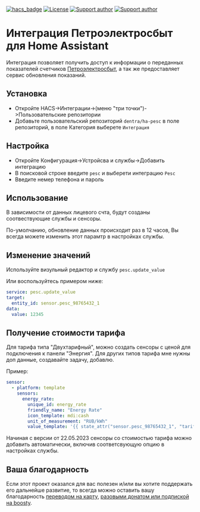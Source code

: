 [![hacs_badge](https://img.shields.io/badge/HACS-Custom-41BDF5.svg)](https://github.com/hacs/integration)
[![License][license-shield]][license]
[![Support author][donate-tinkoff-shield]][donate-tinkoff]
[![Support author][donate-boosty-shield]][donate-boosty]

[license-shield]: https://img.shields.io/static/v1?label=Лицензия&message=MIT&color=orange&logo=license
[license]: https://opensource.org/licenses/MIT

[donate-tinkoff-shield]: https://img.shields.io/static/v1?label=Поддержать+автора&message=Тинькофф&color=yellow
[donate-tinkoff]: https://www.tinkoff.ru/cf/3dZPaLYDBAI

[donate-boosty-shield]: https://img.shields.io/static/v1?label=Поддержать+автора&message=Boosty&color=red
[donate-boosty]: https://boosty.to/dentra

# Интеграция Петроэлектросбыт для Home Assistant

Интеграция позволяет получить доступ к информации о переданных показателей счетчиков [Петроэлектросбыт](https://ikus.pesc.ru/), а так же предоставляет сервис обновления показаний.

## Установка
* Откройте HACS->Интеграции->(меню "три точки")->Пользовательские репозитории
* Добавьте пользовательский репозиторий `dentra/ha-pesc` в поле репозиторий, в поле Категория выберете `Интеграция`

## Настройка
* Откройте Конфигурация->Устройсва и службы->Добавить интеграцию
* В поисковой строке введите `pesc` и выберети интеграцию `Pesc`
* Введите немер телефона и пароль

## Использование

В зависимости от данных лицевого счта, будут созданы соотвествующие службы и сенсоры.

По-умолчанию, обновление данных происходит раз в 12 часов, Вы всегда можете изменить этот парамтр в настройках службы.

## Изменение значений

Используйте визульный редактор и службу `pesc.update_value`

Или воспользуйтесь примером ниже:
```yaml
service: pesc.update_value
target:
  entity_id: sensor.pesc_98765432_1
data:
  value: 12345
```

## Получение стоимости тарифа

Для тарифа типа "Двухтарифный", можно создать сенсоры с ценой для подключения к панели "Энергия".
Для других типов тарифа мне нужны доп данные, создавайте задачу, добавлю.

Пример:
```yaml
sensor:
  - platform: template
    sensors:
      energy_rate:
        unique_id: energy_rate
        friendly_name: "Energy Rate"
        icon_template: mdi:cash
        unit_of_measurement: "RUB/kWh"
        value_template: '{{ state_attr("sensor.pesc_98765432_1", "tariff_rate")}}'
```

Начиная с версии от 22.05.2023 сенсоры со стоимостью тарифа можно добавить автоматически,
включив соответсвующую опцию в настройках службы.

## Ваша благодарность

Если этот проект оказался для вас полезен и/или вы хотите поддержать его дальнейше развитие, то всегда можно оставить вашу благодарность [переводом на карту](https://www.tinkoff.ru/cf/3dZPaLYDBAI), [разовыми донатом или подпиской на boosty](https://boosty.to/dentra).